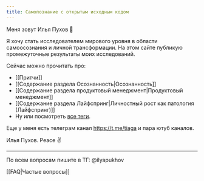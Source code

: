 ```yaml
---
title: Самопознание с открытым исходным кодом
---
```

Меня зовут Илья Пухов 👋

Я хочу стать исследователем мирового уровня в области самоосознания и личной трансформации. На этом сайте публикую промежуточные результаты моих исследований.

Сейчас можно прочитать про:

- [[Притчи]]
- [[Содержание раздела Осознанность|Осознанность]]
- [[Содержание раздела продуктовый менеджмент|Продуктовый менеджмент]]
- [[Содержание раздела Лайфспринг|Личностный рост как патология (Лайфспринг)]]
- Ну или посмотреть [все теги](https://garinthengineer.github.io/urge-to-life/tags/).

Еще у меня есть телеграм канал https://t.me/tiaga и пара ютуб каналов.

Илья Пухов.
Peace ✌️

---
По всем вопросам пишите в ТГ: @ilyapukhov

[[FAQ|Частые вопросы]]